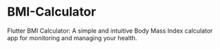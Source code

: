 # BMI-Calculator
Flutter BMI Calculator: A simple and intuitive Body Mass Index calculator app for monitoring and managing your health.
